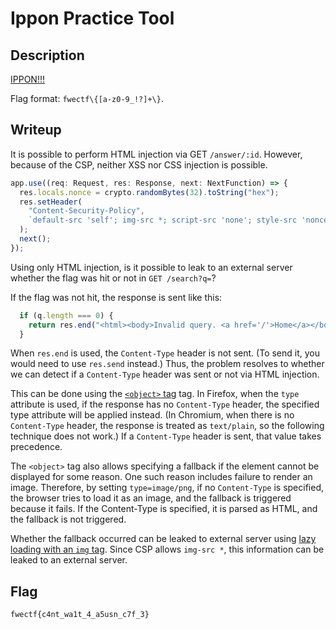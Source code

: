 # Ippon Practice Tool

## Description

[IPPON!!!](https://note.com/asusn_online/n/na7d53db7037f)

Flag format: `fwectf\{[a-z0-9_!?]+\}`.

## Writeup

It is possible to perform HTML injection via GET `/answer/:id`. However, because of the CSP, neither XSS nor CSS injection is possible.

```ts
app.use((req: Request, res: Response, next: NextFunction) => {
  res.locals.nonce = crypto.randomBytes(32).toString("hex");
  res.setHeader(
    "Content-Security-Policy",
    `default-src 'self'; img-src *; script-src 'none'; style-src 'nonce-${res.locals.nonce}'`
  );
  next();
});
```

Using only HTML injection, is it possible to leak to an external server whether the flag was hit or not in  `GET /search?q=`?

If the flag was not hit, the response is sent like this:

```ts
  if (q.length === 0) {
    return res.end("<html><body>Invalid query. <a href='/'>Home</a></body></html>");
  }
```

When `res.end` is used, the `Content-Type` header is not sent. (To send it, you would need to use `res.send` instead.) Thus, the problem resolves to whether we can detect if a `Content-Type` header was sent or not via HTML injection.

This can be done using the [`<object>` tag](https://developer.mozilla.org/ja/docs/Web/HTML/Reference/Elements/object) tag. In Firefox, when the `type` attribute is used, if the response has no `Content-Type` header, the specified type attribute will be applied instead. (In Chromium, when there is no `Content-Type` header, the response is treated as `text/plain`, so the following technique does not work.) If a `Content-Type` header is sent, that value takes precedence.

The `<object>` tag also allows specifying a fallback if the element cannot be displayed for some reason. One such reason includes failure to render an image. Therefore, by setting `type=image/png`, if no `Content-Type` is specified, the browser tries to load it as an image, and the fallback is triggered because it fails. If the Content-Type is specified, it is parsed as HTML, and the fallback is not triggered.

Whether the fallback occurred can be leaked to external server using  [lazy loading with an `img` tag](https://infosec.zeyu2001.com/2023/from-xs-leaks-to-ss-leaks#lazy-loading). Since CSP allows `img-src *`, this information can be leaked to an external server.

## Flag

`fwectf{c4nt_wa1t_4_a5usn_c7f_3}`

